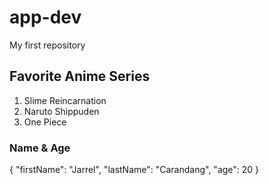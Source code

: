 # app-dev
My first repository

## Favorite Anime Series
1. Slime Reincarnation
2. Naruto Shippuden
3. One Piece

### Name & Age
{
  "firstName": "Jarrel",
  "lastName": "Carandang",
  "age": 20
}
